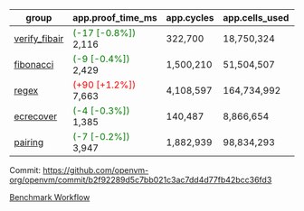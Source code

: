 | group | app.proof_time_ms | app.cycles | app.cells_used | leaf.proof_time_ms | leaf.cycles | leaf.cells_used |
| -- | -- | -- | -- | -- | -- | -- |
| [verify_fibair](https://github.com/openvm-org/openvm/blob/benchmark-results/benchmarks-pr/2027/verify_fibair-b2f92289d5c7bb021c3ac7dd4d77fb42bcc36fd3.md) |<span style='color: green'>(-17 [-0.8%])</span> 2,116 |  322,700 |  18,750,324 |- | - | - |
| [fibonacci](https://github.com/openvm-org/openvm/blob/benchmark-results/benchmarks-pr/2027/fibonacci-b2f92289d5c7bb021c3ac7dd4d77fb42bcc36fd3.md) |<span style='color: green'>(-9 [-0.4%])</span> 2,429 |  1,500,210 |  51,504,507 |- | - | - |
| [regex](https://github.com/openvm-org/openvm/blob/benchmark-results/benchmarks-pr/2027/regex-b2f92289d5c7bb021c3ac7dd4d77fb42bcc36fd3.md) |<span style='color: red'>(+90 [+1.2%])</span> 7,663 |  4,108,597 |  164,734,992 |- | - | - |
| [ecrecover](https://github.com/openvm-org/openvm/blob/benchmark-results/benchmarks-pr/2027/ecrecover-b2f92289d5c7bb021c3ac7dd4d77fb42bcc36fd3.md) |<span style='color: green'>(-4 [-0.3%])</span> 1,385 |  140,487 |  8,866,654 |- | - | - |
| [pairing](https://github.com/openvm-org/openvm/blob/benchmark-results/benchmarks-pr/2027/pairing-b2f92289d5c7bb021c3ac7dd4d77fb42bcc36fd3.md) |<span style='color: green'>(-7 [-0.2%])</span> 3,947 |  1,882,939 |  98,834,293 |- | - | - |


Commit: https://github.com/openvm-org/openvm/commit/b2f92289d5c7bb021c3ac7dd4d77fb42bcc36fd3

[Benchmark Workflow](https://github.com/openvm-org/openvm/actions/runs/17117826654)
